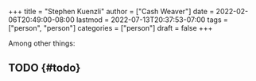 +++
title = "Stephen Kuenzli"
author = ["Cash Weaver"]
date = 2022-02-06T20:49:00-08:00
lastmod = 2022-07-13T20:37:53-07:00
tags = ["person", "person"]
categories = ["person"]
draft = false
+++

Among other things:


## TODO {#todo}
